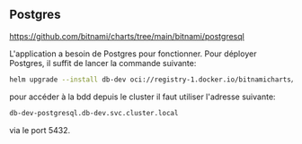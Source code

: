 ## Postgres

https://github.com/bitnami/charts/tree/main/bitnami/postgresql

L'application a besoin de Postgres pour fonctionner. Pour déployer Postgres, il suffit de lancer la commande suivante:

```bash
helm upgrade --install db-dev oci://registry-1.docker.io/bitnamicharts/postgresql -f values.yaml -n db-dev --create-namespace
```

pour accéder à la bdd depuis le cluster il faut utiliser l'adresse suivante:

```bash
db-dev-postgresql.db-dev.svc.cluster.local
```

via le port 5432.